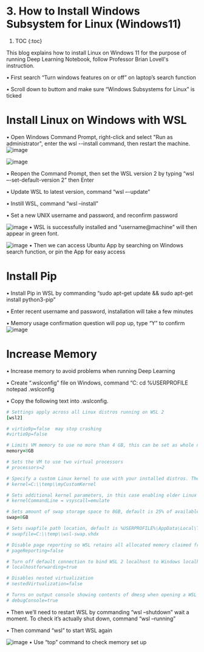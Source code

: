 # 3. How to Install Windows Subsystem for Linux (Windows11)

1. TOC
{:toc}

This blog explains how to install Linux on Windows 11 for the purpose of running Deep Learning Notebook, follow Professor Brian Lovell's instruction.

•	First search “Turn windows features on or off” on laptop’s search function

•	Scroll down to buttom and make sure “Windows Subsystems for Linux” is ticked

# Install Linux on Windows with WSL
•	Open Windows Command Prompt, right-click and select "Run as administrator", enter the wsl --install command, then restart the machine.
![image](https://github.com/ChandararithTho/ChandararithTho.github.io/assets/164129658/71eb0bd1-6971-42bc-9548-7d463c41a772)

![image](https://github.com/ChandararithTho/ChandararithTho.github.io/assets/164129658/7da07f64-56a4-40e9-ba82-5e3650932159)

•	Reopen the Command Prompt, then set the WSL version 2 by typing “wsl –-set-default-version 2” then Enter

•	Update WSL to latest version, command “wsl –-update”

•	Instill WSL, command “wsl –install”

•	Set a new UNIX username and password, and reconfirm password

![image](https://github.com/ChandararithTho/ChandararithTho.github.io/assets/164129658/1370f080-74c4-4514-a618-33a1dadaef0e)
•	WSL is successfully installed and “username@machine” will then appear in green font.

![image](https://github.com/ChandararithTho/ChandararithTho.github.io/assets/164129658/ad119c99-adb1-43a7-a836-7decca05ae63)
•	Then we can access Ubuntu App by searching on Windows search function, or pin the App for easy access

#  Install Pip

•	Install Pip in WSL by commanding “sudo apt-get update && sudo apt-get install python3-pip”

•	Enter recent username and password, installation will take a few minutes

•	Memory usage confirmation question will pop up, type “Y” to confirm
![image](https://github.com/ChandararithTho/ChandararithTho.github.io/assets/164129658/e4bba848-35c7-46d2-9341-fedae9c35a8e)

# Increase Memory
•	Increase memory to avoid problems when running Deep Learning 

•	Create “.wslconfig” file on Windows, command 
“C:
cd %USERPROFILE
notepad .wslconfig

•	Copy the following text into .wslconfig.

```ruby
# Settings apply across all Linux distros running on WSL 2
[wsl2]

# virtio9p=false  may stop crashing
#virtio9p=false

# Limits VM memory to use no more than 4 GB, this can be set as whole numbers using GB or MB
memory=8GB 

# Sets the VM to use two virtual processors
# processors=2

# Specify a custom Linux kernel to use with your installed distros. The default kernel used can be found at https://github.com/microsoft/WSL2-Linux-Kernel
# kernel=C:\\temp\\myCustomKernel

# Sets additional kernel parameters, in this case enabling older Linux base images such as Centos 6
# kernelCommandLine = vsyscall=emulate

# Sets amount of swap storage space to 8GB, default is 25% of available RAM
swap=8GB

# Sets swapfile path location, default is %USERPROFILE%\AppData\Local\Temp\swap.vhdx
# swapfile=C:\\temp\\wsl-swap.vhdx

# Disable page reporting so WSL retains all allocated memory claimed from Windows and releases none back when free
# pageReporting=false

# Turn off default connection to bind WSL 2 localhost to Windows localhost
# localhostforwarding=true

# Disables nested virtualization
# nestedVirtualization=false

# Turns on output console showing contents of dmesg when opening a WSL 2 distro for debugging
# debugConsole=true
```

•	Then we’ll need to restart WSL by commanding “wsl –shutdown” wait a moment. To check it’s actually shut down, command “wsl –running” 

•	Then command “wsl” to start WSL again

![image](https://github.com/ChandararithTho/ChandararithTho.github.io/assets/164129658/55d3e681-03de-4e3c-be30-175115ae848f)
•	Use “top” command to check memory set up




